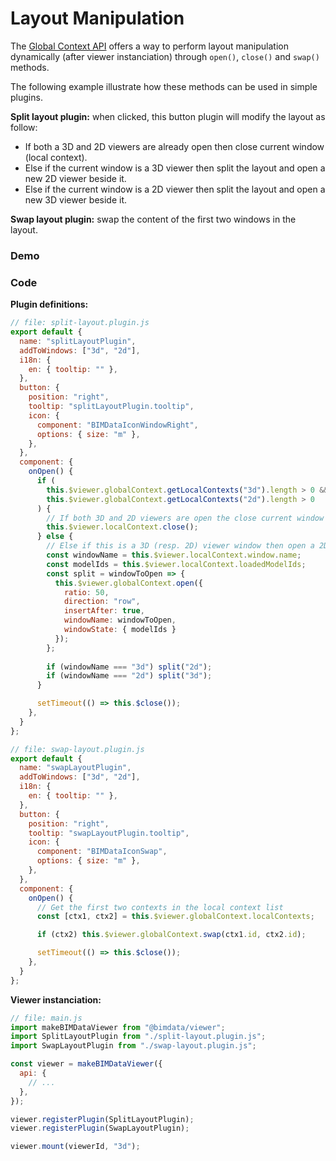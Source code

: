 # Layout Manipulation

The [Global Context API](../reference/global_context.md) offers a way to perform layout manipulation dynamically
(after viewer instanciation) through `open()`, `close()` and `swap()` methods.

The following example illustrate how these methods can be used in simple plugins.

**Split layout plugin:** when clicked, this button plugin will modify the layout as follow:
 - If both a 3D and 2D viewers are already open then close current window (local context).
 - Else if the current window is a 3D viewer then split the layout and open a new 2D viewer beside it.
 - Else if the current window is a 2D viewer then split the layout and open a new 3D viewer beside it.

**Swap layout plugin:** swap the content of the first two windows in the layout.

### Demo

<ClientOnly>
  <BIMDataViewer config="layoutManipulation"/>
</ClientOnly>

### Code

**Plugin definitions:**
```js
// file: split-layout.plugin.js
export default {
  name: "splitLayoutPlugin",
  addToWindows: ["3d", "2d"],
  i18n: {
    en: { tooltip: "" },
  },
  button: {
    position: "right",
    tooltip: "splitLayoutPlugin.tooltip",
    icon: {
      component: "BIMDataIconWindowRight",
      options: { size: "m" },
    },
  },
  component: {
    onOpen() {
      if (
        this.$viewer.globalContext.getLocalContexts("3d").length > 0 &&
        this.$viewer.globalContext.getLocalContexts("2d").length > 0
      ) {
        // If both 3D and 2D viewers are open the close current window
        this.$viewer.localContext.close();
      } else {
        // Else if this is a 3D (resp. 2D) viewer window then open a 2D (resp. 3D) window beside it
        const windowName = this.$viewer.localContext.window.name;
        const modelIds = this.$viewer.localContext.loadedModelIds;
        const split = windowToOpen => {
          this.$viewer.globalContext.open({
            ratio: 50,
            direction: "row",
            insertAfter: true,
            windowName: windowToOpen,
            windowState: { modelIds }
          });
        };
  
        if (windowName === "3d") split("2d");
        if (windowName === "2d") split("3d");
      }

      setTimeout(() => this.$close());
    },
  }
};
```

```js
// file: swap-layout.plugin.js
export default {
  name: "swapLayoutPlugin",
  addToWindows: ["3d", "2d"],
  i18n: {
    en: { tooltip: "" },
  },
  button: {
    position: "right",
    tooltip: "swapLayoutPlugin.tooltip",
    icon: {
      component: "BIMDataIconSwap",
      options: { size: "m" },
    },
  },
  component: {
    onOpen() {
      // Get the first two contexts in the local context list
      const [ctx1, ctx2] = this.$viewer.globalContext.localContexts;

      if (ctx2) this.$viewer.globalContext.swap(ctx1.id, ctx2.id);

      setTimeout(() => this.$close());
    },
  }
};
```

**Viewer instanciation:**
```js
// file: main.js
import makeBIMDataViewer from "@bimdata/viewer";
import SplitLayoutPlugin from "./split-layout.plugin.js";
import SwapLayoutPlugin from "./swap-layout.plugin.js";

const viewer = makeBIMDataViewer({
  api: {
    // ...
  },
});

viewer.registerPlugin(SplitLayoutPlugin);
viewer.registerPlugin(SwapLayoutPlugin);

viewer.mount(viewerId, "3d");
```
